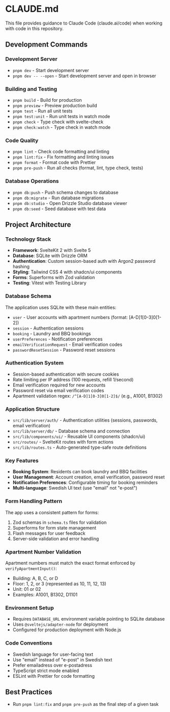 # CLAUDE.md

This file provides guidance to Claude Code (claude.ai/code) when working with code in this repository.

## Development Commands

### Development Server

- `pnpm dev` - Start development server
- `pnpm dev -- --open` - Start development server and open in browser

### Building and Testing

- `pnpm build` - Build for production
- `pnpm preview` - Preview production build
- `pnpm test` - Run all unit tests
- `pnpm test:unit` - Run unit tests in watch mode
- `pnpm check` - Type check with svelte-check
- `pnpm check:watch` - Type check in watch mode

### Code Quality

- `pnpm lint` - Check code formatting and linting
- `pnpm lint:fix` - Fix formatting and linting issues
- `pnpm format` - Format code with Prettier
- `pnpm pre-push` - Run all checks (format, lint, type check, tests)

### Database Operations

- `pnpm db:push` - Push schema changes to database
- `pnpm db:migrate` - Run database migrations
- `pnpm db:studio` - Open Drizzle Studio database viewer
- `pnpm db:seed` - Seed database with test data

## Project Architecture

### Technology Stack

- **Framework**: SvelteKit 2 with Svelte 5
- **Database**: SQLite with Drizzle ORM
- **Authentication**: Custom session-based auth with Argon2 password hashing
- **Styling**: Tailwind CSS 4 with shadcn/ui components
- **Forms**: Superforms with Zod validation
- **Testing**: Vitest with Testing Library

### Database Schema

The application uses SQLite with these main entities:

- `user` - User accounts with apartment numbers (format: [A-D]1[0-3]0[1-2])
- `session` - Authentication sessions
- `booking` - Laundry and BBQ bookings
- `userPreferences` - Notification preferences
- `emailVerificationRequest` - Email verification codes
- `passwordResetSession` - Password reset sessions

### Authentication System

- Session-based authentication with secure cookies
- Rate limiting per IP address (100 requests, refill 1/second)
- Email verification required for new accounts
- Password reset via email verification codes
- Apartment validation regex: `/^[A-D]1[0-3]0[1-2]$/` (e.g., A1001, B1302)

### Application Structure

- `src/lib/server/auth/` - Authentication utilities (sessions, passwords, email verification)
- `src/lib/server/db/` - Database schema and connection
- `src/lib/components/ui/` - Reusable UI components (shadcn/ui)
- `src/routes/` - SvelteKit routes with form actions
- `src/lib/routes.ts` - Auto-generated type-safe route definitions

### Key Features

- **Booking System**: Residents can book laundry and BBQ facilities
- **User Management**: Account creation, email verification, password reset
- **Notification Preferences**: Configurable timing for booking reminders
- **Multi-language**: Swedish UI text (use "email" not "e-post")

### Form Handling Pattern

The app uses a consistent pattern for forms:

1. Zod schemas in `schema.ts` files for validation
2. Superforms for form state management
3. Flash messages for user feedback
4. Server-side validation and error handling

### Apartment Number Validation

Apartment numbers must match the exact format enforced by `verifyApartmentInput()`:

- Building: A, B, C, or D
- Floor: 1, 2, or 3 (represented as 10, 11, 12, 13)
- Unit: 01 or 02
- Examples: A1001, B1302, D1101

### Environment Setup

- Requires `DATABASE_URL` environment variable pointing to SQLite database
- Uses `@sveltejs/adapter-node` for deployment
- Configured for production deployment with Node.js

### Code Conventions

- Swedish language for user-facing text
- Use "email" instead of "e-post" in Swedish text
- Prefer emailadress over e-postadress
- TypeScript strict mode enabled
- ESLint with Prettier for code formatting

## Best Practices

- Run `pnpm lint:fix` and `pnpm pre-push` as the final step of a given task
